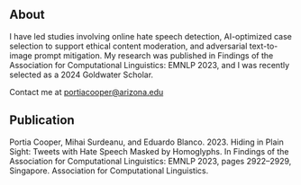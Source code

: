 
<!--
**pcoopercoder/pcoopercoder** is a ✨ _special_ ✨ repository because its `README.md` (this file) appears on your GitHub profile.

Here are some ideas to get you started:

- 🔭 I’m currently working on ...
- 🌱 I’m currently learning ...
- 👯 I’m looking to collaborate on ...
- 🤔 I’m looking for help with ...
- 💬 Ask me about ...
- 📫 How to reach me: ...
- 😄 Pronouns: ...
- ⚡ Fun fact: ...
-->

## About

I have led studies involving online hate speech detection, AI-optimized case selection to support ethical content moderation, and adversarial text-to-image prompt mitigation. My research was published in Findings of the Association for Computational Linguistics: EMNLP 2023, and I was recently selected as a 2024 Goldwater Scholar.

Contact me at portiacooper@arizona.edu

## Publication

Portia Cooper, Mihai Surdeanu, and Eduardo Blanco. 2023. Hiding in Plain Sight: Tweets with Hate Speech Masked by Homoglyphs. In Findings of the Association for Computational Linguistics: EMNLP 2023, pages 2922–2929, Singapore. Association for Computational Linguistics.
